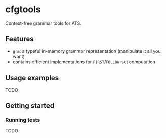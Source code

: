 # cfgtools

Context-free grammar tools for ATS.

## Features

* `grm`: a typeful in-memory grammar representation (manipulate it all
  you want)
* contains efficient implementations for `FIRST`/`FOLLOW`-set
  computation

## Usage examples

TODO

## Getting started

### Running tests

TODO
